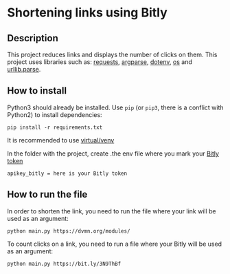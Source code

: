 # Shortening links using Bitly
## Description
This project reduces links and displays the number of clicks on them. This project uses libraries such as: [requests](https://python-scripts.com/requests?ysclid=lyr2i4f3us982315000), [argparse](https://docs.python.org/3/library/argparse.html), [dotenv](https://betterdatascience-page.pages.dev/python-dotenv/), [os](https://docs.python.org/3/library/os.html) and [urllib.parse](https://docs.python.org/3/library/urllib.parse.html).
## How to install
Python3 should already be installed. Use `pip` (or `pip3`, there is a conflict with Python2) to install dependencies:
```
pip install -r requirements.txt
```
It is recommended to use [virtual/venv](https://docs.python.org/3/library/venv.html)

In the folder with the project, create .the env file where you mark your [Bitly token](https://medium.com/loopring-russian/%D1%85%D0%BE%D1%82%D0%B8%D1%82%D0%B5-%D1%81%D0%BE%D0%B7%D0%B4%D0%B0%D1%82%D1%8C-%D1%81%D0%B2%D0%BE%D0%B9-%D1%81%D0%BE%D0%B1%D1%81%D1%82%D0%B2%D0%B5%D0%BD%D0%BD%D1%8B%D0%B9-%D1%82%D0%BE%D0%BA%D0%B5%D0%BD-%D0%B2%D0%BE%D1%82-%D0%BA%D0%B0%D0%BA-%D1%8D%D1%82%D0%BE-%D1%81%D0%B4%D0%B5%D0%BB%D0%B0%D1%82%D1%8C-%D0%B7%D0%B0-1-%D0%BC%D0%B8%D0%BD%D1%83%D1%82%D1%83-1e4eb1afb25b)

`
apikey_bitly = here is your Bitly token
`

## How to run the file

In order to shorten the link, you need to run the file where your link will be used as an argument:

```
python main.py https://dvmn.org/modules/
```

To count clicks on a link, you need to run a file where your Bitly will be used as an argument:

```
python main.py https://bit.ly/3N9ThBf
```

